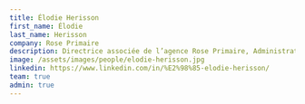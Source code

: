 ```yaml
---
title: Élodie Herisson
first_name: Élodie
last_name: Herisson
company: Rose Primaire
description: Directrice associée de l’agence Rose Primaire, Administratrice du Club de la Com Occitanie et co-animatrice de la commission “Com responsable”, Membre du T3C, de Act4Climate, de Reboot!
image: /assets/images/people/elodie-herisson.jpg
linkedin: https://www.linkedin.com/in/%E2%98%85-elodie-herisson/
team: true
admin: true
---
```

